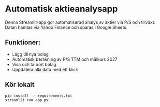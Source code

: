 # Automatisk aktieanalysapp

Denna Streamlit-app gör automatiserad analys av aktier via P/S och tillväxt. Datan hämtas via Yahoo Finance och sparas i Google Sheets.

## Funktioner:
- Lägg till nya bolag
- Automatisk beräkning av P/S TTM och målkurs 2027
- Visa och ta bort bolag
- Uppdatera alla data med ett klick

## Kör lokalt
```bash
pip install -r requirements.txt
streamlit run app.py

